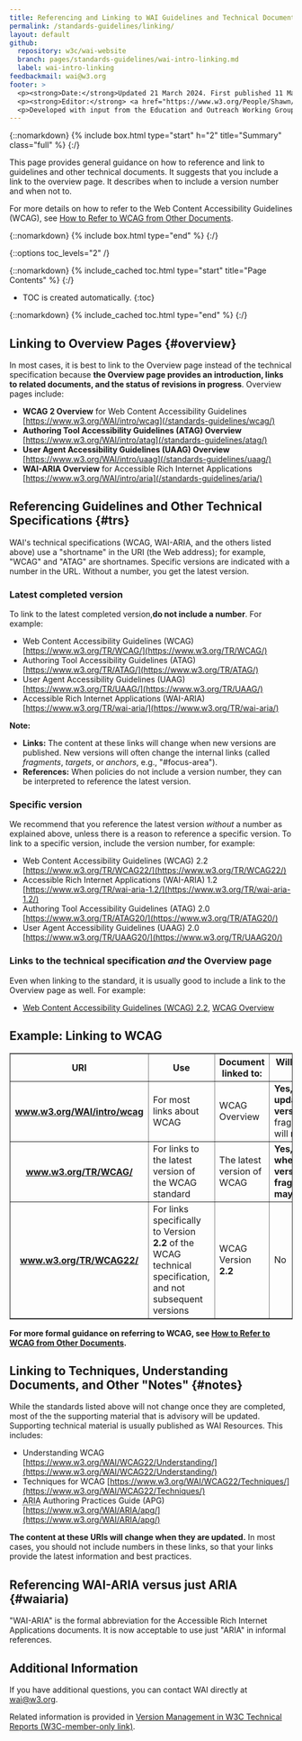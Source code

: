 ```yaml
---
title: Referencing and Linking to WAI Guidelines and Technical Documents
permalink: /standards-guidelines/linking/
layout: default
github:
  repository: w3c/wai-website
  branch: pages/standards-guidelines/wai-intro-linking.md
  label: wai-intro-linking
feedbackmail: wai@w3.org
footer: >
  <p><strong>Date:</strong>Updated 21 March 2024. First published 11 March 2009.</p>
  <p><strong>Editor:</strong> <a href="https://www.w3.org/People/Shawn/">Shawn Lawton Henry</a>.</p>
  <p>Developed with input from the Education and Outreach Working Group (<a href="https://www.w3.org/WAI/EO/">EOWG</a>).</p>
---
```


{::nomarkdown}
{% include box.html type="start" h="2" title="Summary" class="full" %}
{:/}

This page provides general guidance on how to reference and link to guidelines and other technical documents. It suggests that you include a link to the overview page. It describes when to include a version number and when not to.

For more details on how to refer to the Web Content Accessibility Guidelines (WCAG), see [How to Refer to WCAG from Other Documents](https://www.w3.org/WAI/WCAG22/Understanding/refer-to-wcag).

{::nomarkdown}
{% include box.html type="end" %}
{:/}

{::options toc_levels="2" /}

{::nomarkdown}
{% include_cached toc.html type="start" title="Page Contents" %}
{:/}

-   TOC is created automatically.
{:toc}

{::nomarkdown}
{% include_cached toc.html type="end" %}
{:/}

## Linking to Overview Pages {#overview}

In most cases, it is best to link to  the Overview page instead of the technical specification because **the Overview page provides an introduction, links to related documents, and the status of revisions in progress**. Overview pages include:

- **WCAG 2 Overview** for Web Content Accessibility Guidelines [https://www.w3.org/WAI/intro/wcag](/standards-guidelines/wcag/)
- **Authoring Tool Accessibility Guidelines (ATAG) Overview** [https://www.w3.org/WAI/intro/atag](/standards-guidelines/atag/)
- **User Agent Accessibility Guidelines (UAAG) Overview** [https://www.w3.org/WAI/intro/uaag](/standards-guidelines/uaag/)
- **WAI-ARIA Overview** for Accessible Rich Internet Applications [https://www.w3.org/WAI/intro/aria](/standards-guidelines/aria/)

## Referencing Guidelines and Other Technical Specifications {#trs}

WAI's technical specifications (WCAG, WAI-ARIA, and the others listed above)  use a "shortname" in the URI (the Web address); for example, "WCAG" and "ATAG" are  shortnames. Specific versions are indicated with a number in the URL. Without a number, you get the latest version.

### Latest completed version

To link to the latest completed version,**do not include a number**. For example:

- Web Content Accessibility Guidelines (WCAG) [https://www.w3.org/TR/WCAG/](https://www.w3.org/TR/WCAG/)
- Authoring Tool Accessibility Guidelines (ATAG) [https://www.w3.org/TR/ATAG/](https://www.w3.org/TR/ATAG/)
- User Agent Accessibility Guidelines (UAAG) [https://www.w3.org/TR/UAAG/](https://www.w3.org/TR/UAAG/)
- Accessible Rich Internet Applications (WAI-ARIA) [https://www.w3.org/TR/wai-aria/](https://www.w3.org/TR/wai-aria/)

**Note:**

- **Links:** The content at these links will change when new versions are published. New versions will  often  change the internal links (called <dfn>fragments</dfn>, <dfn>targets</dfn>, or <dfn>anchors</dfn>, e.g., "#focus-area").
- **References:** When policies do not include a version number, they can be interpreted to reference the latest version.

### Specific version

We recommend that you reference the latest version <em>without</em> a number as explained above, unless there is a  reason to reference a specific version. To link to a specific version, include the version number, for example:

- Web Content Accessibility Guidelines (WCAG) 2.2 [https://www.w3.org/TR/WCAG22/](https://www.w3.org/TR/WCAG22/)
-  Accessible Rich Internet Applications (WAI-ARIA) 1.2 [https://www.w3.org/TR/wai-aria-1.2/](https://www.w3.org/TR/wai-aria-1.2/)
- Authoring Tool Accessibility Guidelines (ATAG) 2.0 [https://www.w3.org/TR/ATAG20/](https://www.w3.org/TR/ATAG20/)
- User Agent Accessibility Guidelines (UAAG) 2.0 [https://www.w3.org/TR/UAAG20/](https://www.w3.org/TR/UAAG20/)

### Links to the technical specification _and_ the Overview page

Even when linking to the standard, it is usually good to include a link to the Overview page as well. For example:

- [Web Content Accessibility Guidelines (WCAG) 2.2](https://www.w3.org/TR/WCAG22), [WCAG Overview](/standards-guidelines/wcag/)

<div class="fullwidth">
  <h2><a name="wcag" id="wcag"></a>Example: Linking to WCAG</h2>
  <table border="1" cellpadding="10">
    <tbody>
      <tr>
        <th scope="col">URI</th>
        <th scope="col">Use</th>
        <th scope="col">Document linked to:</th>
        <th scope="col">Will the content at this   URI change?</th>
      </tr>
      <tr>
        <th scope="row"><a href="{{ "/standards-guidelines/wcag/" | relative_url }}">www.w3.org/<strong>WAI/intro/wcag</strong></a></th>
        <td>For most links about WCAG</td>
        <td>WCAG Overview</td>
        <td><strong>Yes, content will be updated with new versions,</strong> but the fragments/targets/anchors will mostly remain stable</td>
      </tr>
      <tr>
        <th scope="row"><a href="https://www.w3.org/TR/WCAG/">www.w3.org/TR/<strong>WCAG</strong>/</a></th>
        <td>For links to the latest version of the WCAG standard</td>
        <td>The latest version of WCAG</td>
        <td><strong>Yes, content will change when there are new versions, and fragments/targets/anchors may also change</strong></td>
      </tr>
      <tr>
        <th scope="row"><a href="https://www.w3.org/TR/WCAG22/">www.w3.org/TR/<strong>WCAG22</strong>/</a></th>
        <td>For links specifically to Version <strong>2.2</strong> of the WCAG technical
          specification, and not subsequent versions</td>
        <td>WCAG Version <strong>2.2</strong></td>
        <td>No</td>
      </tr>
    </tbody>
  </table>
</div>

**For more formal guidance on referring to WCAG, see [How to Refer to WCAG from Other Documents](https://www.w3.org/WAI/WCAG22/Understanding/refer-to-wcag).**

## Linking to Techniques, Understanding Documents, and Other "Notes" {#notes}

While the standards listed above will not change once they are completed, most of the the supporting  material that is advisory will be updated. Supporting technical material is usually published as WAI Resources. This includes:

- Understanding WCAG [https://www.w3.org/WAI/WCAG22/Understanding/](https://www.w3.org/WAI/WCAG22/Understanding/)
- Techniques for WCAG [https://www.w3.org/WAI/WCAG22/Techniques/](https://www.w3.org/WAI/WCAG22/Techniques/)
- <abbr title="Accessible Rich Internet Applications">ARIA</abbr> Authoring Practices Guide (APG) [https://www.w3.org/WAI/ARIA/apg/](https://www.w3.org/WAI/ARIA/apg/)

**The content at these URIs will change when they are updated.** In most cases, you should not include numbers in these links, so that your links provide the latest information and best practices.

<!-- 
<h3>Stable "dated URIs"</h3>
<p>In rare cases when you want to link to specific information in a Technique or other Note, **and not the latest information**, use the &quot;dated URI&quot; that is listed at the top of the main web page under "This version:". For example:</p>
<blockquote>The <code>&lt;a href="https://www.w3.org/TR/2008/NOTE-WCAG20-TECHS-20081211/"&gt;</code>Techniques for WCAG 2.0 published 11 December 2008<code>&lt;/a&gt;</code> states that "The WCAG WG encourages submission of such techniques so they can be considered for inclusion in this document...".</blockquote>
-->

## Referencing WAI-ARIA versus just ARIA {#waiaria)

"WAI-ARIA" is the formal abbreviation for the Accessible Rich Internet Applications documents. It is now acceptable to use just &quot;ARIA&quot; in informal references.

## Additional Information

If you have additional questions, you can contact WAI directly at [wai@w3.org](mailto:wai@w3.org).

Related information is provided in [Version Management in W3C Technical Reports (W3C-member-only link)](https://www.w3.org/2005/05/tr-versions).
